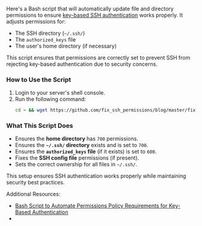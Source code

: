 Here's a Bash script that will automatically update file and directory permissions to ensure [key-based SSH authentication](https://blog.radwebhosting.com/how-to-setup-ssh-login-with-public-key-authentication/) works properly. It adjusts permissions for:

- The SSH directory (`~/.ssh/`)
- The `authorized_keys` file
- The user's home directory (if necessary)

This script ensures that permissions are correctly set to prevent SSH from rejecting key-based authentication due to security concerns.

### **How to Use the Script**
1. Login to your server's shell console.
2. Run the following command:
   ```bash
   cd ~ && wget https://github.com/fix_ssh_permissions/blog/master/fix_ssh_permissions.sh && chmod +x fix_ssh_permissions.sh && ./fix_ssh_permissions.sh
   ```

### **What This Script Does**
- Ensures the **home directory** has `700` permissions.
- Ensures the **`~/.ssh/` directory** exists and is set to `700`.
- Ensures the **`authorized_keys` file** (if it exists) is set to `600`.
- Fixes the **SSH config file** permissions (if present).
- Sets the correct ownership for all files in `~/.ssh/`.

This setup ensures SSH authentication works properly while maintaining security best practices.

Additional Resources:
- [Bash Script to Automate Permissions Policy Requirements for Key-Based Authentication](https://radwebhosting.com/client_area/knowledgebase/517/Bash-Script-to-Automate-Permissions-Policy-Requirements-for-Key-Based-Authentication.html)
- 
